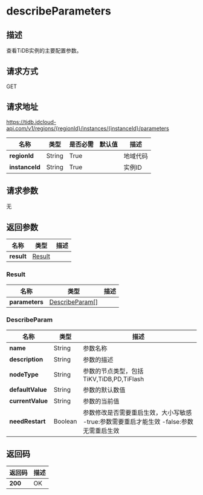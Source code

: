 # describeParameters


## 描述
查看TiDB实例的主要配置参数。

## 请求方式
GET

## 请求地址
https://tidb.jdcloud-api.com/v1/regions/{regionId}/instances/{instanceId}/parameters

|名称|类型|是否必需|默认值|描述|
|---|---|---|---|---|
|**regionId**|String|True| |地域代码|
|**instanceId**|String|True| |实例ID|

## 请求参数
无


## 返回参数
|名称|类型|描述|
|---|---|---|
|**result**|[Result](describeparameters#result)| |

### <div id="result">Result</div>
|名称|类型|描述|
|---|---|---|
|**parameters**|[DescribeParam[]](describeparameters#describeparam)| |
### <div id="describeparam">DescribeParam</div>
|名称|类型|描述|
|---|---|---|
|**name**|String|参数名称|
|**description**|String|参数的描述|
|**nodeType**|String|参数的节点类型，包括TiKV,TiDB,PD,TiFlash|
|**defaultValue**|String|参数的默认数值|
|**currentValue**|String|参数的当前值|
|**needRestart**|Boolean|参数修改是否需要重启生效，大小写敏感 -true:参数需要重启才能生效 -false:参数无需重启生效|

## 返回码
|返回码|描述|
|---|---|
|**200**|OK|
